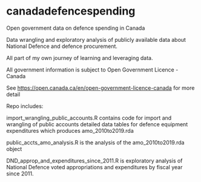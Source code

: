 # canadadefencespending
Open government data on defence spending in Canada

Data wrangling and exploratory analysis of publicly available data about National Defence and defence procurement.

All part of my own journey of learning and leveraging data.

All government information is subject to Open Government Licence - Canada

See https://open.canada.ca/en/open-government-licence-canada for more detail

Repo includes:


import_wrangling_public_accounts.R contains code for import and wrangling of public accounts detailed data tables for defence equipment expenditures which produces amo_2010to2019.rda

public_accts_amo_analysis.R is the analysis of the amo_2010to2019.rda object

DND_approp_and_expenditures_since_2011.R is exploratory analysis of National Defence voted appropriations and expenditures by fiscal year since 2011.
